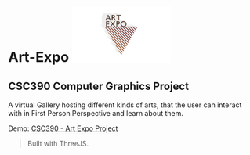 # Art-Expo <img src="Logo.png" width="40%" height="40%">


## CSC390 Computer Graphics Project

A virtual Gallery hosting different kinds of arts, that the user can interact with in First Person Perspective and learn about them.

Demo: [CSC390 - Art Expo Project](https://www.youtube.com/watch?v=G1QrqZha4Wk&list=PLDhUCuaI-VkPxf-ZpSp4SjcSPQ5wQv6X9&index=1) 

> Built with ThreeJS.
